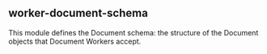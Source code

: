 ## worker-document-schema
This module defines the Document schema: the structure of the Document objects that Document Workers accept.
